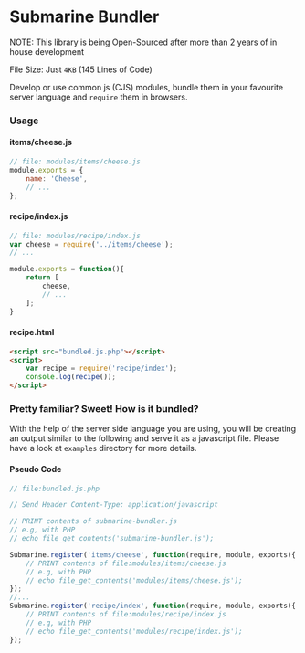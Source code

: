 # Submarine Bundler

NOTE: This library is being Open-Sourced after more than 2 years of in house development

File Size: Just `4KB` (145 Lines of Code)

Develop or use common js (CJS) modules, bundle them in your favourite server language and `require` them in browsers.

### Usage

#### items/cheese.js
```javascript
// file: modules/items/cheese.js
module.exports = {
	name: 'Cheese',
	// ...
};
```

#### recipe/index.js
```javascript
// file: modules/recipe/index.js
var cheese = require('../items/cheese');
// ...

module.exports = function(){
	return [
		cheese,
		// ...
	];
}
```

#### recipe.html
```html
<script src="bundled.js.php"></script>
<script>
	var recipe = require('recipe/index');
	console.log(recipe());
</script>
```

### Pretty familiar? Sweet! How is it bundled?

With the help of the server side language you are using, you will be creating an output similar to the following and serve it as a javascript file. Please have a look at `examples` directory for more details.

#### Pseudo Code

```javascript
// file:bundled.js.php

// Send Header Content-Type: application/javascript

// PRINT contents of submarine-bundler.js
// e.g, with PHP
// echo file_get_contents('submarine-bundler.js');

Submarine.register('items/cheese', function(require, module, exports){
	// PRINT contents of file:modules/items/cheese.js
	// e.g, with PHP
	// echo file_get_contents('modules/items/cheese.js');
});
//...
Submarine.register('recipe/index', function(require, module, exports){
	// PRINT contents of file:modules/recipe/index.js
	// e.g, with PHP
	// echo file_get_contents('modules/recipe/index.js');
});
```
